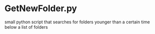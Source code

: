 # GetNewFolder.py #

small python script that searches for folders younger than a certain time below a list of folders
